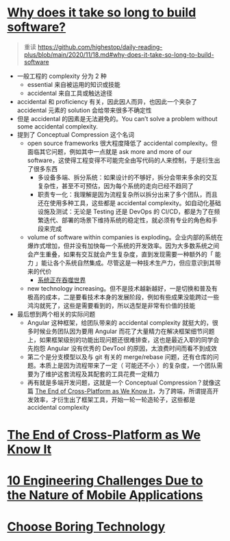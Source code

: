 # [Why does it take so long to build software?](https://www.simplethread.com/why-does-it-take-so-long-to-build-software/)

> 重读 https://github.com/highestop/daily-reading-plus/blob/main/2020/11/18.md#why-does-it-take-so-long-to-build-software

- 一般工程的 complexity 分为 2 种
    - essential 来自被运用的知识或技能
    - accidental 来自工具或触达途径
- accidental 和 proficiency 有关，因此因人而异，也因此一个夹杂了 accidental 元素的 solution 会给带来很多不确定性
- 但是 accidental 的因素是无法避免的。You can’t solve a problem without some accidental complexity.
- 提到了 Conceptual Compression 这个名词
    - open source frameworks 很大程度降低了 accidental complexity。但面临其它问题，例如其中一点就是 ask more and more of our software，这使得工程变得不可能完全由写代码的人来控制，于是衍生出了很多东西
        - 多设备多端、拆分系统：如果设计的不够好，拆分会带来多余的交互复杂性，甚至不可预估，因为每个系统的走向已经不趋同了
        - 职责专一化：我理解是因为流程复杂所以拆分出来了多个团队，而且还在使用多种工具，这些都是 accidental complexity。如自动化基础设施及测试：无论是 Testing 还是 DevOps 的 CI/CD，都是为了在频繁迭代、部署的场景下维持系统的稳定性，就必须有专业的角色和手段来完成
    - volume of software within companies is exploding。企业内部的系统在爆炸式增加，但并没有加快每一个系统的开发效率。因为大多数系统之间会产生重叠，如果有交互就会产生复杂度，直到发现需要一种额外的「 能力 」能让各个系统自然集成。尽管这是一种技术生产力，但应意识到其带来的代价
        - [系统正在吞噬世界](https://a16z.com/2011/08/20/why-software-is-eating-the-world/)
    - new technology increasing。但不是技术越新越好，一是切换和普及有极高的成本，二是要看技术本身的发展阶段，例如有些成果没能跨过一些鸿沟就死了，这些是需要看到的，所以选型是非常有价值的技能
- 最后想到两个相关的实际问题
    - Angular 这种框架，给团队带来的 accidental complexity 就挺大的，很多时候业务团队因为要用 Angular 而花了大量精力在解决框架细节问题上，如果框架级别的功能出现问题还很难排查，这也是最近入职的同学会先抱怨 Angular 没有优秀的 DevTool 的原因，太浪费时间而看不到成效
    - 第二个是分支模型以及与 git 有关的 merge/rebase 问题，还有仓库的问题。本质上是因为流程带来了一定（ 可能还不小 ）的复杂度，一个团队需要为了维护这套流程及其配套的工具花费一定精力
    - 再有就是多端开发问题，这就是一个 Conceptual Compression？就像这篇 [The End of Cross-Platform as We Know It](https://medium.com/swlh/the-end-of-cross-platform-as-we-know-it-dad658d96b8)，为了跨端，所谓提高开发效率，才衍生出了框架工具，开始一轮一轮造轮子，这些都是 accidental complexity

# [The End of Cross-Platform as We Know It](https://medium.com/swlh/the-end-of-cross-platform-as-we-know-it-dad658d96b8)

# [10 Engineering Challenges Due to the Nature of Mobile Applications](https://blog.pragmaticengineer.com/10-engineering-challenges-due-to-the-nature-of-mobile-applications/)

# [Choose Boring Technology](https://mcfunley.com/choose-boring-technology)
